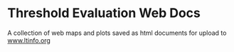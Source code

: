 # Threshold Evaluation Web Docs
A collection of web maps and plots saved as html documents for upload to www.ltinfo.org 
